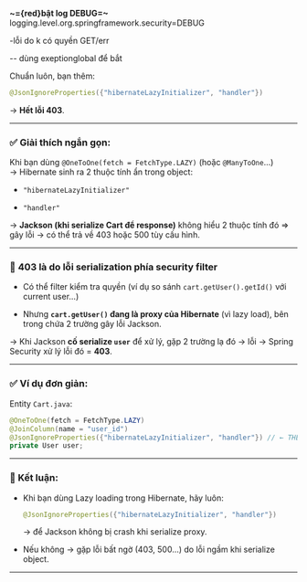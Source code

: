 
  
**~={red}bật log DEBUG=~**
logging.level.org.springframework.security=DEBUG

-lỗi do k có quyền GET/err

-- dùng exeptionglobal để bắt

Chuẩn luôn, bạn thêm:

```java
@JsonIgnoreProperties({"hibernateLazyInitializer", "handler"})
```

→ **Hết lỗi 403**.

---

### ✅ **Giải thích ngắn gọn**:

Khi bạn dùng `@OneToOne(fetch = FetchType.LAZY)` (hoặc `@ManyToOne`...)  
→ Hibernate sinh ra 2 thuộc tính ẩn trong object:

- `"hibernateLazyInitializer"`
    
- `"handler"`
    

→ **Jackson (khi serialize Cart để response)** không hiểu 2 thuộc tính đó ⇒ gây lỗi → có thể trả về 403 hoặc 500 tùy cấu hình.

---

### 📌 **403 là do lỗi serialization phía security filter**

- Có thể filter kiểm tra quyền (ví dụ so sánh `cart.getUser().getId()` với current user...)
    
- Nhưng **`cart.getUser()` đang là proxy của Hibernate** (vì lazy load), bên trong chứa 2 trường gây lỗi Jackson.
    

→ Khi Jackson **cố serialize `user`** để xử lý, gặp 2 trường lạ đó → lỗi → Spring Security xử lý lỗi đó = **403**.

---

### ✅ Ví dụ đơn giản:

Entity `Cart.java`:

```java
@OneToOne(fetch = FetchType.LAZY)
@JoinColumn(name = "user_id")
@JsonIgnoreProperties({"hibernateLazyInitializer", "handler"}) // ← THÊM NÀY
private User user;
```

---

### 🧠 Kết luận:

- Khi bạn dùng Lazy loading trong Hibernate, hãy luôn:
    
    ```java
    @JsonIgnoreProperties({"hibernateLazyInitializer", "handler"})
    ```
    
    → để Jackson không bị crash khi serialize proxy.
    
- Nếu không → gặp lỗi bất ngờ (403, 500...) do lỗi ngầm khi serialize object.
    

---



